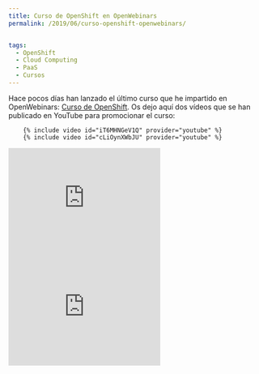 ```yaml
---
title: Curso de OpenShift en OpenWebinars
permalink: /2019/06/curso-openshift-openwebinars/


tags:
  - OpenShift
  - Cloud Computing
  - PaaS
  - Cursos
---
```

Hace pocos días han lanzado el último curso que he impartido en OpenWebinars: [Curso de OpenShift](https://openwebinars.net/cursos/openshift/). Os dejo aquí dos vídeos que se han publicado en YouTube para promocionar el curso:



        {% include video id="iT6MHNGeV1Q" provider="youtube" %}
        {% include video id="cLiOynXWbJU" provider="youtube" %}

<iframe  height="215" src="https://www.youtube.com/embed/HPEPPArfOfk" frameborder="0" allow="autoplay; encrypted-media" allowfullscreen></iframe>
<iframe  height="215" src="https://www.youtube.com/embed/MmxIuTf9WBs" frameborder="0" allow="autoplay; encrypted-media" allowfullscreen></iframe>



